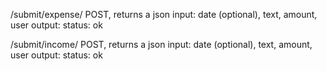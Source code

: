 /submit/expense/
    POST, returns a json
    input: date (optional), text, amount, user
    output: status: ok

/submit/income/
    POST, returns a json
    input: date (optional), text, amount, user
    output: status: ok